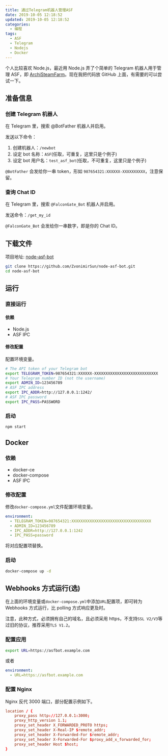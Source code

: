 ```yaml
---
title: 通过Telegram机器人管理ASF
date: 2019-10-05 12:18:52
updated: 2019-10-05 12:18:52
categories:
  - 编程
tags:
  - ASF
  - Telegram
  - Nodejs
  - Docker
---
```


个人比较喜欢 Node.js，最近用 Node.js 弄了个简单的 Telegram 机器人用于管理 ASF，即 [ArchiSteamFarm](https://github.com/JustArchiNET/ArchiSteamFarm)。现在我把代码放 GitHub 上面，有需要的可以尝试一下。

<!--more-->

## 准备信息

### 创建 Telegram 机器人

在 Telegram 里，搜索 @BotFather 机器人并启用。

发送以下命令：

1. 创建机器人：`/newbot`
2. 设定 bot 名称：`ASF`(任取，可重复，这里只是个例子)
3. 设定 bot 用户名：`test_asf_bot`(任取，不可重复，这里只是个例子)

`@BotFather` 会发给你一串 token，形如 `987654321:XXXXXX-XXXXXXXXXX`，注意保留。

### 查询 Chat ID

在 Telegram 里，搜索 `@FalconGate_Bot` 机器人并启用。

发送命令：`/get_my_id`

`@FalconGate_Bot` 会发给你一串数字，即是你的 Chat ID。

## 下载文件

项目地址: [node-asf-bot](https://github.com/ZvonimirSun/node-asf-bot)

```bash
git clone https://github.com/ZvonimirSun/node-asf-bot.git
cd node-asf-bot
```

## 运行

### 直接运行

#### 依赖

- Node.js
- ASF IPC

#### 修改配置

配置环境变量。

```bash
# The API token of your Telegram bot
export TELEGRAM_TOKEN=987654321:XXXXXX-XXXXXXXXXXXXXXXXXXXXXXXXXXXX
# Your Telegram number ID (not the username)
export ADMIN_ID=123456789
# ASF IPC address
export IPC_ADDR=http://127.0.0.1:1242/
# ASF IPC password
export IPC_PASS=PASSWORD
```

### 启动

```bash
npm start
```

## Docker

### 依赖

- docker-ce
- docker-compose
- ASF IPC

### 修改配置

修改`docker-compose.yml`文件配置环境变量。

```yml
environment:
  - TELEGRAM_TOKEN=987654321:XXXXXXXXXXXXXXXXXXXXXXXXXXXXXXXXXXX
  - ADMIN_ID=123456789
  - IPC_ADDR=http://127.0.0.1:1242
  - IPC_PASS=password
```

将对应配置项替换。

### 启动

```bash
docker-compose up -d
```

## Webhooks 方式运行(选)

在上面的环境变量或`docker-compose.yml`中添加`URL`配置项，即可转为 Webhooks 方式运行，比 polling 方式响应更及时。

注意，此种方式，必须拥有自己的域名，且必须采用 https，不支持`SSL V2/V3`等过旧的协议，推荐采用`TLS V1.2`。

### 配置应用

```bash
export URL=https://asfbot.example.com
```

或者

```yml
environment:
  - URL=https://asfbot.example.com
```

### 配置 Nginx

Nginx 反代 3000 端口，部分配置示例如下。

```conf
location / {
    proxy_pass http://127.0.0.1:3000;
    proxy_http_version 1.1;
    proxy_set_header X_FORWARDED_PROTO https;
    proxy_set_header X-Real-IP $remote_addr;
    proxy_set_header X-Forwarded-For $remote_addr;
    proxy_set_header X-Forwarded-For $proxy_add_x_forwarded_for;
    proxy_set_header Host $host;
}
```
